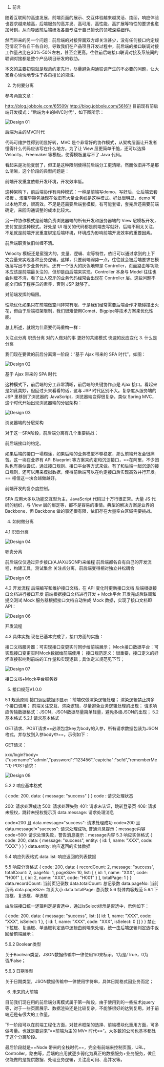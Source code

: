 1. 前言

随着互联网的高速发展，前端页面的展示、交互体验越来越灵活、炫丽，响应体验也要求越来越高，后端服务的高并发、高可用、高性能、高扩展等特性的要求也愈加苛刻，从而导致前后端研发各自专注于自己擅长的领域深耕细作。

然而带来的另一个问题：前后端的对接界面双方却关注甚少，没有任何接口约定规范情况下各自干各自的，导致我们在产品项目开发过程中，前后端的接口联调对接工作量占比在30%-50%左右，甚至会更高。往往前后端接口联调对接及系统间的联调对接都是整个产品项目研发的软肋。

本文的主要初衷就是规范约定先行，尽量避免沟通联调产生的不必要的问题，让大家身心愉快地专注于各自擅长的领域。

2. 为何要分离

参考两篇文章：

http://blog.jobbole.com/65509/
http://blog.jobbole.com/56161/
目前现有前后端开发模式：“后端为主的MVC时代”，如下图所示：

![Design 01](https://github.com/HuangMarco/knowledge-hub/blob/dev/zResources/elasticsearch/design/design-01.jpg)

后端为主的MVC时代

代码可维护性得到明显好转，MVC 是个非常好的协作模式，从架构层面让开发者懂得什么代码应该写在什么地方。为了让 View 层更简单干脆，还可以选择 Velocity、Freemaker 等模板，使得模板里写不了 Java 代码。

看起来是功能变弱了，但正是这种限制使得前后端分工更清晰。然而依旧并不是那么清晰，这个阶段的典型问题是：

前端开发重度依赖开发环境，开发效率低。

这种架构下，前后端协作有两种模式：一种是前端写demo，写好后，让后端去套模板 。淘宝早期包括现在依旧有大量业务线是这种模式。好处很明显，demo 可以本地开发，很高效。不足是还需要后端套模板，有可能套错，套完后还需要前端确定，来回沟通调整的成本比较大。

另一种协作模式是前端负责浏览器端的所有开发和服务器端的 View 层模板开发，支付宝是这种模式。好处是 UI 相关的代码都是前端去写就好，后端不用太关注，不足就是前端开发重度绑定后端环境，环境成为影响前端开发效率的重要因素。

前后端职责依旧纠缠不清。

Velocity 模板还是蛮强大的，变量、逻辑、宏等特性，依旧可以通过拿到的上下文变量来实现各种业务逻辑。这样，只要前端弱势一点，往往就会被后端要求在模板层写出不少业务代码。还有一个很大的灰色地带是 Controller，页面路由等功能本应该是前端最关注的，但却是由后端来实现。Controller 本身与 Model 往往也会纠缠不清，看了让人咬牙的业务代码经常会出现在 Controller 层。这些问题不能全归结于程序员的素养，否则 JSP 就够了。

对前端发挥的局限。

性能优化如果只在前端做空间非常有限，于是我们经常需要后端合作才能碰撞出火花，但由于后端框架限制，我们很难使用Comet、Bigpipe等技术方案来优化性能。

总上所述，就跟为什麽要代码重构一样：

关注点分离
职责分离
对的人做对的事
更好的共建模式
快速的反应变化
3. 什么是分离

我们现在要做的前后分离第一阶段：“基于 Ajax 带来的 SPA 时代”，如图：

![Design 02](https://github.com/HuangMarco/knowledge-hub/blob/dev/zResources/elasticsearch/design/design-02.jpg)

基于 Ajax 带来的 SPA 时代

这种模式下，前后端的分工非常清晰，前后端的关键协作点是 Ajax 接口。看起来是如此美妙，但回过头来看看的话，这与 JSP 时代区别不大。复杂度从服务端的 JSP 里移到了浏览器的 JavaScript，浏览器端变得很复杂。类似 Spring MVC，这个时代开始出现浏览器端的分层架构：

![Design 03](https://github.com/HuangMarco/knowledge-hub/blob/dev/zResources/elasticsearch/design/design-03.jpg)

浏览器端的分层架构

对于这一SPA阶段，前后端分离有几个重要挑战：

前后端接口的约定。

如果后端的接口一塌糊涂，如果后端的业务模型不够稳定，那么前端开发会很痛苦。这一块在业界有 API Blueprint 等方案来约定和沉淀接口，==在阿里，不少团队也有类似尝试，通过接口规则、接口平台等方式来做。有了和后端一起沉淀的接口规则，还可以用来模拟数据，使得前后端可以在约定接口后实现高效并行开发。== 相信这一块会越做越好。

前端开发的复杂度控制。

SPA 应用大多以功能交互型为主，JavaScript 代码过十万行很正常。大量 JS 代码的组织，与 View 层的绑定等，都不是容易的事情。典型的解决方案是业界的 Backbone，但 Backbone 做的事还很有限，依旧存在大量空白区域需要挑战。

4. 如何做分离

4.1 职责分离


![Design 04](https://github.com/HuangMarco/knowledge-hub/blob/dev/zResources/elasticsearch/design/design-04.jpg)


职责分离

前后端仅仅通过异步接口(AJAX/JSONP)来编程
前后端都各自有自己的开发流程，构建工具，测试集合
关注点分离，前后端变得相对独立并松耦合

![Design 05](https://github.com/HuangMarco/knowledge-hub/blob/dev/zResources/elasticsearch/design/design-05.jpg)


4.2 开发流程
后端编写和维护接口文档，在 API 变化时更新接口文档
后端根据接口文档进行接口开发
前端根据接口文档进行开发 + Mock平台
开发完成后联调和提交测试
Mock 服务器根据接口文档自动生成 Mock 数据，实现了接口文档即API：

![Design 06](https://github.com/HuangMarco/knowledge-hub/blob/dev/zResources/elasticsearch/design/design-06.jpg)

开发流程

4.3 具体实施
现在已基本完成了，接口方面的实施：

接口文档服务器：可实现接口变更实时同步给前端展示；
Mock接口数据平台：可实现接口变更实时Mock数据给前端使用；
接口规范定义：很重要，接口定义的好坏直接影响到前端的工作量和实现逻辑；具体定义规范见下节；

![Design 07](https://github.com/HuangMarco/knowledge-hub/blob/dev/zResources/elasticsearch/design/design-07.jpg)


接口文档+Mock平台服务器

5. 接口规范V1.0.0

5.1 规范原则
接口返回数据即显示：前端仅做渲染逻辑处理；
渲染逻辑禁止跨多个接口调用；
前端关注交互、渲染逻辑，尽量避免业务逻辑处理的出现；
请求响应传输数据格式：JSON，JSON数据尽量简单轻量，避免多级JSON的出现；
5.2 基本格式
5.2.1 请求基本格式

GET请求、POST请求==必须包含key为body的入参，所有请求数据包装为JSON格式，并存放到入参body中==，示例如下：

GET请求：

xxx/login?body={"username":"admin","password":"123456","captcha":"scfd","rememberMe":1}
POST请求：

![Design 08](https://github.com/HuangMarco/knowledge-hub/blob/dev/zResources/elasticsearch/design/design-08.jpg)


5.2.2 响应基本格式

{
    code: 200,
    data: {
        message: "success"
    }
}
code : 请求处理状态

200: 请求处理成功
500: 请求处理失败
401: 请求未认证，跳转登录页
406: 请求未授权，跳转未授权提示页
data.message: 请求处理消息

code=200 且 data.message="success": 请求处理成功
code=200 且 data.message!="success": 请求处理成功, 普通消息提示：message内容
code=500: 请求处理失败，警告消息提示：message内容
5.3 响应实体格式
{
    code: 200,
    data: {
        message: "success",
        entity: {
            id: 1,
            name: "XXX",
            code: "XXX"
        }
    }
}
data.entity: 响应返回的实体数据

5.4 响应列表格式
data.list: 响应返回的列表数据

5.5 响应分页格式
{
    code: 200,
    data: {
        recordCount: 2,
        message: "success",
        totalCount: 2,
        pageNo: 1,
        pageSize: 10,
        list: [
            {
                id: 1,
                name: "XXX",
                code: "H001"
            },
            {
                id: 2,
                name: "XXX",
                code: "H001"
            } ],
        totalPage: 1
    }
}
data.recordCount: 当前页记录数
data.totalCount: 总记录数
data.pageNo: 当前页码
data.pageSize: 每页大小
data.totalPage: 总页数
5.6 特殊内容规范
5.6.1 下拉框、复选框、单选框

由后端接口统一逻辑判定是否选中，通过isSelect标示是否选中，示例如下：

{
    code: 200,
    data: {
        message: "success",
        list: [{
            id: 1,
            name: "XXX",
            code: "XXX",
            isSelect: 1
        }, {
            id: 1,
            name: "XXX",
            code: "XXX",
            isSelect: 0
        }]
    }
}
禁止下拉框、复选框、单选框判定选中逻辑由前端来处理，统一由后端逻辑判定选中返回给前端展示；

5.6.2 Boolean类型

关于Boolean类型，JSON数据传输中一律使用1/0来标示，1为是/True，0为否/False；

5.6.3 日期类型

关于日期类型，JSON数据传输中一律使用字符串，具体日期格式因业务而定；

6. 未来的大前端

目前我们现在用的前后端分离模式属于第一阶段，由于使用到的一些技术jquery等，对于一些页面展示、数据渲染还是比较复杂，不能够很好的达到复用。对于前端还是有很大的工作量。

下一阶段可以在前端工程化方面，对技术框架的选择、前端模块化重用方面，可多做考量。也就是要迎来“==前端为主的 MV* 时代==”。大多数的公司也基本都处于这个分离阶段。

最后阶段就是==Node 带来的全栈时代==，完全有前端来控制页面，URL，Controller，路由等，后端的应用就逐步弱化为真正的数据服务+业务服务，做且仅能做的是提供数据、处理业务逻辑，关注高可用、高并发等。

